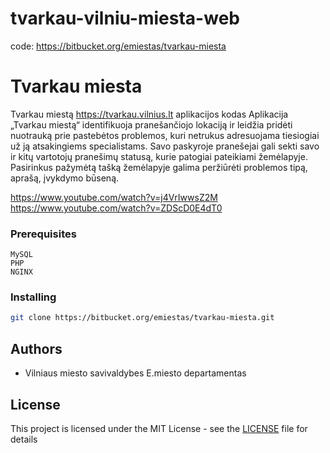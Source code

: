 # tvarkau-vilniu-miesta-web

code: https://bitbucket.org/emiestas/tvarkau-miesta

# Tvarkau miesta

Tvarkau miestą https://tvarkau.vilnius.lt aplikacijos kodas
Aplikacija „Tvarkau miestą“ identifikuoja pranešančiojo lokaciją ir leidžia pridėti nuotrauką prie pastebėtos problemos, kuri netrukus adresuojama tiesiogiai už ją atsakingiems specialistams. Savo paskyroje pranešejai gali sekti savo ir kitų vartotojų pranešimų statusą, kurie patogiai pateikiami žemėlapyje. Pasirinkus pažymėtą tašką žemėlapyje galima peržiūrėti problemos tipą, aprašą, įvykdymo būseną.

https://www.youtube.com/watch?v=j4VrIwwsZ2M
https://www.youtube.com/watch?v=ZDScD0E4dT0

### Prerequisites


```
MySQL
PHP
NGINX
```

### Installing

```sh
git clone https://bitbucket.org/emiestas/tvarkau-miesta.git
```


## Authors

* Vilniaus miesto savivaldybes E.miesto departamentas 


## License

This project is licensed under the MIT License - see the [LICENSE](https://github.com/vilnius/tvarkau-vilniu-miesta-web/blob/master/LICENSE) file for details



